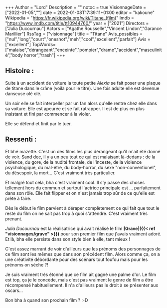 +++
Author = "Lord"
Description = ""
notoc = true
VisionnageDate = ["2022-01-05",""]
date = 2022-01-08T17:39:11+01:00
editor = "kakoune"
Wikipedia = "https://fr.wikipedia.org/wiki/Titane_(film)"
Imdb = "https://www.imdb.com/title/tt10944760/"
year = ["2021"]
Directors = ["Julia Ducournau"]
Actors = ["Agathe Rousselle","Vincent Lindon","Garance Marillier"]
RssTag = ["visionnage"]
title = "Titane"
Avis_possibles = ["nul","long","court","oneshot","meh","cool","excellent","parfait"]
Avis = ["excellent"] 
TopWords=["malaise","dérangeant","enceinte","pompier","drame","accident","masculinité","body horror","trash"]
+++
## Histoire :
Suite à un accident de voiture la toute petite *Alexia* se fait poser une plaque de titane dans le crâne (voilà pour le titre).
Une fois adulte elle est devenue danseuse olé olé.

Un soir elle se fait interpeller par un fan alors qu'elle rentre chez elle dans sa voiture.
Elle est apeurée et se fait ratrapper.
Il est de plus en plus insistant et fini par commencer à la violer.

Elle se défend et finit par le tuer.

## Ressenti :
Et bhé mazette.
C'est un des films les plus dérangeant qu'il m'ait été donné de voir.
Sand dec, il y a un peu tout ce qui est malaisant là-dedans : de la violence, du gore, de la nudité frontale, de l'inceste, de la violence psychologique, du mal-être, du body-horror, du sexe "non-conventionel", du désespoir, la mort…
C'est vraiment très particulier.

Et malgré tout cela, bha c'est vraiment cool.
Il s'y passe des choses tellement hors du commun et surtout l'actrice principale est … parfaitement dans son rôle.
Elle fait flipper et on n'est jamais trop sûr de ce qu'elle est prête à faire.

Dès le début le film parvient à déraper complètement ce qui fait que tout le reste du film on ne sait pas trop à quoi s'attendre.
C'est vraiment très prenant.

*Julia Ducournau* est la réalisatrice qui avait réalisé le film **[Grave]({{< ref "visionnages/grave" >}})** pour son premier film que j'avais vraiment adoré.
Et là, bha elle persiste dans son style bien à elle, tant mieux !

C'est assez marrant de voir d'ailleurs que les prénoms des personnages de ce film sont les mêmes que dans son précédent film.
Alors comme ça, on a une créativité débordante pour des scénars tout foufou mais pour les prénoms on sèche ?!

Je suis vraiment très étonné que ce film ait gagné une palme d'or.
Le film est top, ça je le concède, mais c'est pas vraiment le genre de film a être récompensé habituellement.
Il n'a d'ailleurs pas le droit à se présenter aux oscars…

Bon bha à quand son prochain film ? :-D

